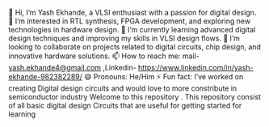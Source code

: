 👋 Hi, I’m Yash Ekhande, a VLSI enthusiast with a passion for digital design.
 👀 I’m interested in RTL synthesis, FPGA development, and exploring new technologies in hardware design.
 🌱 I’m currently learning advanced digital design techniques and improving my skills in VLSI design flows. 
💞️ I’m looking to collaborate on projects related to digital circuits, chip design, and innovative hardware solutions. 
📫 How to reach me: mail- yash.ekhande4@gmail.com ,Linkedin- https://www.linkedin.com/in/yash-ekhande-982382289/ 
😄 Pronouns: He/Him
⚡ Fun fact: I’ve worked on creating Digital design circuits and would love to more constribute in semiconductor industry
Welcome to this repository . This repository consist of all basic digital design Circuits that are useful for getting started for learning
